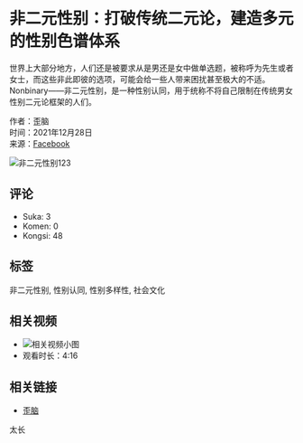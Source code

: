 # 非二元性别：打破传统二元论，建造多元的性别色谱体系

世界上大部分地方，人们还是被要求从是男还是女中做单选题，被称呼为先生或者女士，而这些非此即彼的选项，可能会给一些人带来困扰甚至极大的不适。 Nonbinary——非二元性别，是一种性别认同，用于统称不将自己限制在传统男女性别二元论框架的人们。

作者：歪脑  
时间：2021年12月28日  
来源：[Facebook](https://www.facebook.com/whynotwainao/videos/1220853635070417/?__tn__=%2CO)  

![非二元性别123](https://scontent-sjc3-1.xx.fbcdn.net/v/t15.5256-10/270057855_1220858505069930_4543439595552335195_n.jpg?stp=dst-jpg_s960x960_tt6&_nc_cat=110&ccb=1-7&_nc_sid=50ce42&_nc_ohc=2DRS54CCTt4Q7kNvgERstP_&_nc_oc=AdjtoohRseXAlCvcKNoa4d-UonVAl9oJqOtLItz7CJQ-qmW4R3sWMkvCnnt2SoiszL4&_nc_zt=23&_nc_ht=scontent-sjc3-1.xx&_nc_gid=AX7aA1gav7OX7JQcpT3FiYe&oh=00_AYAxvkPwBDP2JXdXXeszl0k2VhixJ6KUvj4UJlKEDfGQGg&oe=67B09B14)

## 评论
- Suka: 3
- Komen: 0
- Kongsi: 48

## 标签
非二元性别, 性别认同, 性别多样性, 社会文化

## 相关视频
- ![相关视频小图](https://scontent-sjc3-1.xx.fbcdn.net/v/t15.5256-10/475158579_1408349886804814_3817930359064340052_n.jpg?stp=dst-jpg_s640x640_tt6&_nc_cat=107&ccb=1-7&_nc_sid=7965db&_nc_ohc=ArHJaY0pvjkQ7kNvgEVaCG4&_nc_oc=AdgjI3dgPUgBg4xmno5MN_muUUcHjRXY0_bsjVGxByES-26JYO50WmsQRBj_Olkv5dc&_nc_zt=23&_nc_ht=scontent-sjc3-1.xx&_nc_gid=As7Xux5Yrd0q_fLtsn2v8EC&oh=00_AYDyRP0Vbj9fW-4Amh69V8EkCIe9FMLvD6Ay0rJaoL4ZPg&oe=67B0AE90)
- 观看时长：4:16

## 相关链接
- [歪脑](https://www.facebook.com/whynotwainao)

太长